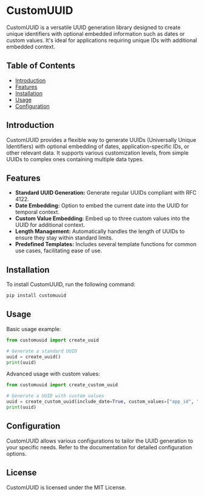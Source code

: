 # CustomUUID

CustomUUID is a versatile UUID generation library designed to create unique identifiers with optional embedded information such as dates or custom values. It's ideal for applications requiring unique IDs with additional embedded context.

## Table of Contents

- [Introduction](#introduction)
- [Features](#features)
- [Installation](#installation)
- [Usage](#usage)
- [Configuration](#configuration)


## Introduction

CustomUUID provides a flexible way to generate UUIDs (Universally Unique Identifiers) with optional embedding of dates, application-specific IDs, or other relevant data. It supports various customization levels, from simple UUIDs to complex ones containing multiple data types.

## Features

- **Standard UUID Generation:** Generate regular UUIDs compliant with RFC 4122.
- **Date Embedding:** Option to embed the current date into the UUID for temporal context.
- **Custom Value Embedding:** Embed up to three custom values into the UUID for additional context.
- **Length Management:** Automatically handles the length of UUIDs to ensure they stay within standard limits.
- **Predefined Templates:** Includes several template functions for common use cases, facilitating ease of use.

## Installation

To install CustomUUID, run the following command:

```bash
pip install customuuid
```

## Usage

Basic usage example:

```python
from customuuid import create_uuid

# Generate a standard UUID
uuid = create_uuid()
print(uuid)
```

Advanced usage with custom values:

```python
from customuuid import create_custom_uuid

# Generate a UUID with custom values
uuid = create_custom_uuid(include_date=True, custom_values=["app_id", "user_id"])
print(uuid)
```

## Configuration

CustomUUID allows various configurations to tailor the UUID generation to your specific needs. Refer to the documentation for detailed configuration options.

## License

CustomUUID is licensed under the MIT License.